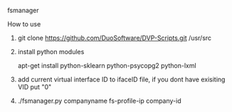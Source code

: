 fsmanager

How to use


1) git clone https://github.com/DuoSoftware/DVP-Scripts.git /usr/src

2) install python modules

    apt-get install python-sklearn python-psycopg2 python-lxml

2) add current virtual interface ID to ifaceID file, if you dont have exisiting VID put "0"

3) ./fsmanager.py companyname fs-profile-ip company-id


